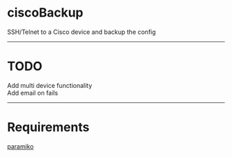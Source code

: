 # ciscoBackup
SSH/Telnet to a Cisco device and backup the config  
___
# TODO

Add multi device functionality   
Add email on fails
___
# Requirements

[paramiko](http://www.paramiko.org/)
